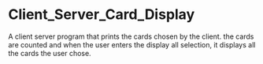 # Client_Server_Card_Display
A client server program that prints the cards chosen by the client. the cards are counted and when the user enters the display all selection, it displays all the cards the user chose.
